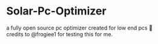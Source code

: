 # Solar-Pc-Optimizer
a fully open source pc optimizer created for low end pcs 🚀                                                  
credits to @frogiee1 for testing this for me.

